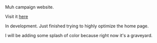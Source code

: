 Muh campaign website.

Visit it [here](https://shorttimenosee.github.io/Thompson2026/)

In development. Just finished trying to highly optimize the home page.

I will be adding some splash of color because right now it's a graveyard.
